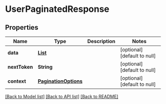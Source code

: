 # UserPaginatedResponse
## Properties

Name | Type | Description | Notes
------------ | ------------- | ------------- | -------------
**data** | [**List**](User.md) |  | [optional] [default to null]
**nextToken** | **String** |  | [optional] [default to null]
**context** | [**PaginationOptions**](PaginationOptions.md) |  | [optional] [default to null]

[[Back to Model list]](../README.md#documentation-for-models) [[Back to API list]](../README.md#documentation-for-api-endpoints) [[Back to README]](../README.md)

